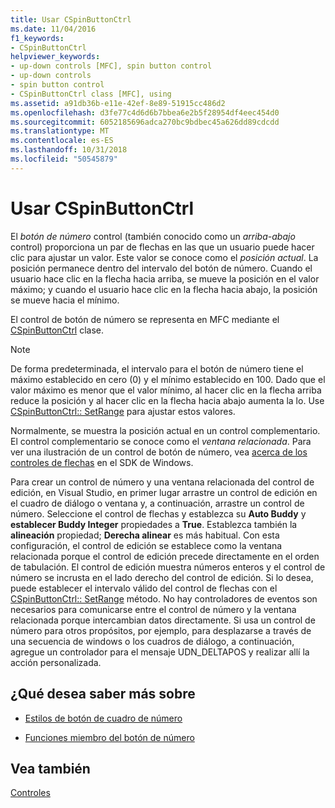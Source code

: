```yaml
---
title: Usar CSpinButtonCtrl
ms.date: 11/04/2016
f1_keywords:
- CSpinButtonCtrl
helpviewer_keywords:
- up-down controls [MFC], spin button control
- up-down controls
- spin button control
- CSpinButtonCtrl class [MFC], using
ms.assetid: a91db36b-e11e-42ef-8e89-51915cc486d2
ms.openlocfilehash: d3fe77c4d6d6b7bbea6e2b5f28954df4eec454d0
ms.sourcegitcommit: 6052185696adca270bc9bdbec45a626dd89cdcdd
ms.translationtype: MT
ms.contentlocale: es-ES
ms.lasthandoff: 10/31/2018
ms.locfileid: "50545879"
---
```

# <a name="using-cspinbuttonctrl"></a>Usar CSpinButtonCtrl

El *botón de número* control (también conocido como un *arriba-abajo* control) proporciona un par de flechas en las que un usuario puede hacer clic para ajustar un valor. Este valor se conoce como el *posición actual*. La posición permanece dentro del intervalo del botón de número. Cuando el usuario hace clic en la flecha hacia arriba, se mueve la posición en el valor máximo; y cuando el usuario hace clic en la flecha hacia abajo, la posición se mueve hacia el mínimo.

El control de botón de número se representa en MFC mediante el [CSpinButtonCtrl](../mfc/reference/cspinbuttonctrl-class.md) clase.

> [!NOTE]
>  De forma predeterminada, el intervalo para el botón de número tiene el máximo establecido en cero (0) y el mínimo establecido en 100. Dado que el valor máximo es menor que el valor mínimo, al hacer clic en la flecha arriba reduce la posición y al hacer clic en la flecha hacia abajo aumenta la lo. Use [CSpinButtonCtrl:: SetRange](../mfc/reference/cspinbuttonctrl-class.md#setrange) para ajustar estos valores.

Normalmente, se muestra la posición actual en un control complementario. El control complementario se conoce como el *ventana relacionada*. Para ver una ilustración de un control de botón de número, vea [acerca de los controles de flechas](/windows/desktop/Controls/up-down-controls) en el SDK de Windows.

Para crear un control de número y una ventana relacionada del control de edición, en Visual Studio, en primer lugar arrastre un control de edición en el cuadro de diálogo o ventana y, a continuación, arrastre un control de número. Seleccione el control de flechas y establezca su **Auto Buddy** y **establecer Buddy Integer** propiedades a **True**. Establezca también la **alineación** propiedad; **Derecha alinear** es más habitual. Con esta configuración, el control de edición se establece como la ventana relacionada porque el control de edición precede directamente en el orden de tabulación. El control de edición muestra números enteros y el control de número se incrusta en el lado derecho del control de edición. Si lo desea, puede establecer el intervalo válido del control de flechas con el [CSpinButtonCtrl:: SetRange](../mfc/reference/cspinbuttonctrl-class.md#setrange) método. No hay controladores de eventos son necesarios para comunicarse entre el control de número y la ventana relacionada porque intercambian datos directamente. Si usa un control de número para otros propósitos, por ejemplo, para desplazarse a través de una secuencia de windows o los cuadros de diálogo, a continuación, agregue un controlador para el mensaje UDN_DELTAPOS y realizar allí la acción personalizada.

## <a name="what-do-you-want-to-know-more-about"></a>¿Qué desea saber más sobre

- [Estilos de botón de cuadro de número](../mfc/spin-button-styles.md)

- [Funciones miembro del botón de número](../mfc/spin-button-member-functions.md)

## <a name="see-also"></a>Vea también

[Controles](../mfc/controls-mfc.md)

